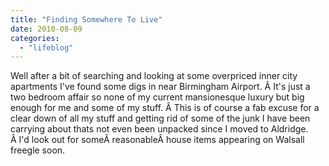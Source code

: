 ```yaml
---
title: "Finding Somewhere To Live"
date: 2010-08-09
categories: 
  - "lifeblog"
---
```


Well after a bit of searching and looking at some overpriced inner city apartments I've found some digs in near Birmingham Airport. Â It's just a two bedroom affair so none of my current mansionesque luxury but big enough for me and some of my stuff. Â This is of course a fab excuse for a clear down of all my stuff and getting rid of some of the junk I have been carrying about thats not even been unpacked since I moved to Aldridge. Â I'd look out for someÂ reasonableÂ house items appearing on Walsall freegle soon.
